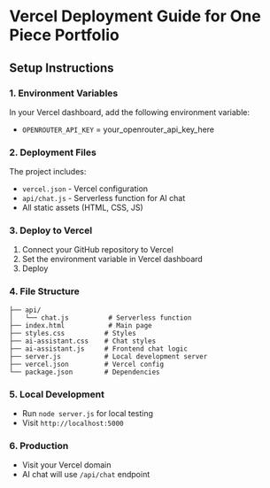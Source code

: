# Vercel Deployment Guide for One Piece Portfolio

## Setup Instructions

### 1. Environment Variables
In your Vercel dashboard, add the following environment variable:
- `OPENROUTER_API_KEY` = your_openrouter_api_key_here

### 2. Deployment Files
The project includes:
- `vercel.json` - Vercel configuration
- `api/chat.js` - Serverless function for AI chat
- All static assets (HTML, CSS, JS)

### 3. Deploy to Vercel
1. Connect your GitHub repository to Vercel
2. Set the environment variable in Vercel dashboard
3. Deploy

### 4. File Structure
```
├── api/
│   └── chat.js          # Serverless function
├── index.html           # Main page
├── styles.css          # Styles
├── ai-assistant.css    # Chat styles
├── ai-assistant.js     # Frontend chat logic
├── server.js           # Local development server
├── vercel.json         # Vercel config
└── package.json        # Dependencies
```

### 5. Local Development
- Run `node server.js` for local testing
- Visit `http://localhost:5000`

### 6. Production
- Visit your Vercel domain
- AI chat will use `/api/chat` endpoint
